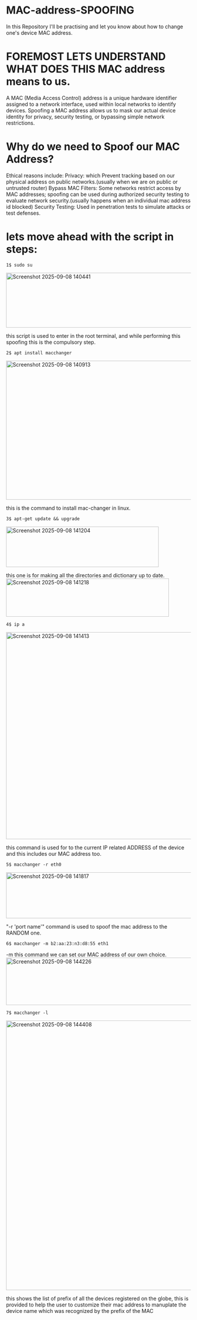 # MAC-address-SPOOFING
In this Repository I'll be practising and let you know about how to change one's device MAC address.

#  FOREMOST LETS UNDERSTAND WHAT DOES THIS MAC address means to us.
A MAC (Media Access Control) address is a unique hardware identifier assigned to a network interface, used within local networks to identify devices. 
Spoofing a MAC address allows us to mask our actual device identity for privacy, security testing, or bypassing simple network restrictions.


# Why do we need to Spoof our MAC Address?
Ethical reasons include:
Privacy: which Prevent tracking based on our physical address on public networks.(usually when we are on public or untrusted router)
Bypass MAC Filters: Some networks restrict access by MAC addresses; spoofing can be used during authorized security testing to evaluate network security.(usually happens when an individual mac address id blocked)
Security Testing: Used in penetration tests to simulate attacks or test defenses.

# lets move ahead with the script in steps:
```
1$ sudo su
```
<img width="549" height="149" alt="Screenshot 2025-09-08 140441" src="https://github.com/user-attachments/assets/e454df9b-01d9-4fdf-8830-e13dbdc8e692" />

this script is used to enter in the root terminal, and while performing this spoofing this is the compulsory step.

```
2$ apt install macchanger
```
<img width="953" height="378" alt="Screenshot 2025-09-08 140913" src="https://github.com/user-attachments/assets/81c83f6c-6c84-4f66-86db-eade3b2228da" />

this is the command to install mac-changer in linux.

```
3$ apt-get update && upgrade
```
<img width="416" height="110" alt="Screenshot 2025-09-08 141204" src="https://github.com/user-attachments/assets/6a0649ee-c517-49a6-a90b-8de55bfde393" />

this one is for making all the directories and dictionary up to date.
<img width="444" height="104" alt="Screenshot 2025-09-08 141218" src="https://github.com/user-attachments/assets/09f056c9-7fdf-4665-b008-96116f12738f" />

```
4$ ip a
```
<img width="959" height="563" alt="Screenshot 2025-09-08 141413" src="https://github.com/user-attachments/assets/77980d1f-1398-434b-8b68-9e1281c7f2f5" />

this command is used for to the current IP related ADDRESS of the device and this includes our MAC address too.

```
5$ macchanger -r eth0
```
<img width="563" height="125" alt="Screenshot 2025-09-08 141817" src="https://github.com/user-attachments/assets/bbcac543-35f8-428c-be84-a9950d89cdee" />


"-r 'port name'" command is used to spoof the mac address to the RANDOM one.

```
6$ macchanger -m b2:aa:23:n3:d8:55 eth1 
```

-m this command we can set our MAC address of our own choice. 
<img width="597" height="129" alt="Screenshot 2025-09-08 144226" src="https://github.com/user-attachments/assets/64707458-5ba4-47ab-a218-f5250d09c2ec" />

```
7$ macchanger -l
```
<img width="941" height="733" alt="Screenshot 2025-09-08 144408" src="https://github.com/user-attachments/assets/4b94f194-1fab-400d-8a70-f1f1b535919b" />

this shows the list of prefix of all the devices registered on the globe, this is provided to help the user to customize their mac address to manuplate the device name which was recognized by the prefix of the MAC 

